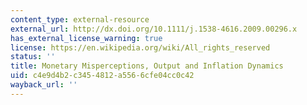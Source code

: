 ```yaml
---
content_type: external-resource
external_url: http://dx.doi.org/10.1111/j.1538-4616.2009.00296.x
has_external_license_warning: true
license: https://en.wikipedia.org/wiki/All_rights_reserved
status: ''
title: Monetary Misperceptions, Output and Inflation Dynamics
uid: c4e9d4b2-c345-4812-a556-6cfe04cc0c42
wayback_url: ''
---
```

